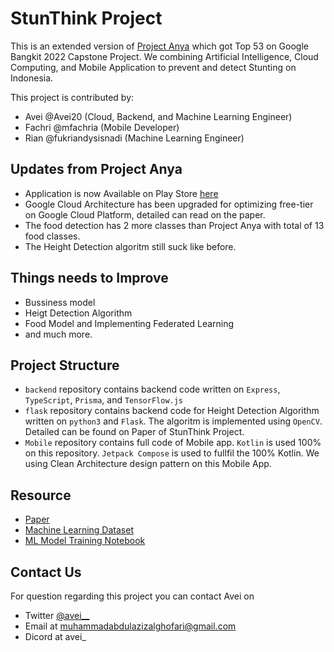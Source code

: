 # StunThink Project

This is an extended version of [Project Anya](https://github.com/project-anya) which got Top 53 on Google Bangkit 2022 Capstone Project. We combining Artificial Intelligence, Cloud Computing, and Mobile Application to prevent and detect Stunting on Indonesia. 

This project is contributed by:

- Avei @Avei20 (Cloud, Backend, and Machine Learning Engineer)
- Fachri @mfachria (Mobile Developer)
- Rian @fukriandysisnadi (Machine Learning Engineer)

## Updates from Project Anya

- Application is now Available on Play Store [here](https://play.google.com/store/apps/details?id=com.projectAnya.stunthink&pcampaignid=web_share)
- Google Cloud Architecture has been upgraded for optimizing free-tier on Google Cloud Platform, detailed can read on the paper.
- The food detection has 2 more classes than Project Anya with total of 13 food classes.
- The Height Detection algoritm still suck like before.

## Things needs to Improve

- Bussiness model
- Heigt Detection Algorithm
- Food Model and Implementing Federated Learning
- and much more.

## Project Structure

- `backend` repository contains backend code written on `Express`, `TypeScript`, `Prisma`, and `TensorFlow.js`
- `flask` repository contains backend code for Height Detection Algorithm written on `python3` and `Flask`. The algoritm is implemented using `OpenCV`. Detailed can be found on Paper of StunThink Project.
- `Mobile` repository contains full code of Mobile app. `Kotlin` is used 100% on this repository. `Jetpack Compose` is used to fullfil the 100% Kotlin. We using Clean Architecture design pattern on this Mobile App.

## Resource 
- [Paper](https://docs.google.com/document/d/1UXqOG3qNxvVWmUAvLDskHbGT_OSkZtznzeI9qrH6j-E/edit?usp=sharing)
- [Machine Learning Dataset](https://www.kaggle.com/datasets/aveivein/makanan-ibu-food-detection)
- [ML Model Training Notebook](https://www.kaggle.com/code/aveivein/stunted-food-detection)

## Contact Us 
For question regarding this project you can contact Avei on
- Twitter [@avei__](https://twitter.com/avei__) 
- Email at [muhammadabdulazizalghofari@gmail.com](mailto:muhammadabdulazizalghofari@gmail.com)
- Dicord at avei_